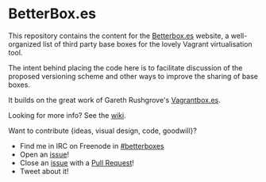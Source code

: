 # BetterBox.es

This repository contains the content for the
[Betterbox.es](http://betterbox.es) website, a 
well-organized list of third party base boxes for the lovely Vagrant
virtualisation tool.

The intent behind placing the code here is to facilitate discussion of
the proposed versioning scheme and other ways to improve the sharing
of base boxes.

It builds on the great work of Gareth Rushgrove's
[Vagrantbox.es](http://www.vagrantboxes.com).

Looking for more info? See the [wiki](https://github.com/englishm/betterboxes/wiki).

Want to contribute {ideas, visual design, code, goodwill}? 
   
   - Find me in IRC on Freenode in <a href="irc://irc.freenode.net/betterboxes">#betterboxes</a>
   - Open an [issue](https://github.com/englishm/betterboxes/issues)!
   - Close an [issue](https://github.com/englishm/betterboxes/issues) with a [Pull Request](https://github.com/englishm/betterboxes/pulls)!
   - Tweet about it!

